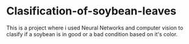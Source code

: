 # Clasification-of-soybean-leaves
This is a project where i used Neural Networks and computer vision to clasify if a soybean is in good or a bad condition based on it's color.
